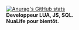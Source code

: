 
[![Anurag's GitHub stats](https://github-readme-stats.vercel.app/api?username=Jujugin)](https://github.com/anuraghazra/github-readme-stats)
</br>**Developpeur LUA, JS, SQL.**
</br>**NuaLife pour bientôt.**

